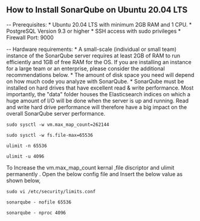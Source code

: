 ## How to Install SonarQube on Ubuntu 20.04 LTS

-- Prerequisites:
	* Ubuntu 20.04 LTS with minimum 2GB RAM and 1 CPU.
	* PostgreSQL Version 9.3 or higher
	* SSH access with sudo privileges
	* Firewall Port: 9000

-- Hardware requirements:
	* A small-scale (individual or small team) instance of the SonarQube server requires at least 2GB of RAM to run efficiently and 1GB of free RAM for the OS. If you are installing an instance for a large 	    team or an enterprise, please consider the additional recommendations below.
	* The amount of disk space you need will depend on how much code you analyze with SonarQube.
	* SonarQube must be installed on hard drives that have excellent read & write performance. Most importantly, the "data" folder houses the Elasticsearch indices on which a huge amount of I/O will be done 	    when the server is up and running. Read and write hard drive performance will therefore have a big impact on the overall SonarQube server performance.

```
sudo sysctl -w vm.max_map_count=262144
```
```
sudo sysctl -w fs.file-max=65536
```
```
ulimit -n 65536
```
```
ulimit -u 4096
```



To Increase the vm.max_map_count kernal ,file discriptor and ulimit permanently . Open the below config file and Insert the below value as shown below,

```
sudo vi /etc/security/limits.conf
```
```
sonarqube - nofile 65536
```
``` 
sonarqube - nproc 4096
```


 

